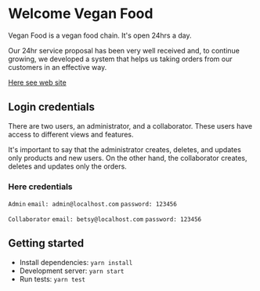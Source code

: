 # Welcome Vegan Food

Vegan Food is a vegan food chain. It's open 24hrs a day.

Our 24hr service proposal has been very well received and, to continue 
growing, we developed a system that helps us taking orders from our 
customers in an effective way. 

[Here see web site](https://always-vegan-food.herokuapp.com/)

## Login credentials

There are two users, an administrator, and a collaborator. These users have 
access to different views and features.

It's important to say that the administrator creates, deletes, and updates 
only products and new users. On the other hand, the collaborator creates, 
deletes and updates only the orders. 

### Here credentials

`Admin`
  `email: admin@localhost.com`
  `password: 123456`

`Collaborator`
  `email: betsy@localhost.com`
  `password: 123456`

## Getting started

- Install dependencies: `yarn install`
- Development server: `yarn start`
- Run tests: `yarn test`
